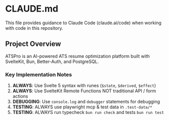 # CLAUDE.md

This file provides guidance to Claude Code (claude.ai/code) when working with code in this repository.

## Project Overview

ATSPro is an AI-powered ATS resume optimization platform built with SvelteKit, Bun, Better-Auth, and PostgreSQL.

### Key Implementation Notes

1. **ALWAYS**: Use Svelte 5 syntax with runes (`$state`, `$derived`, `$effect`)
2. **ALWAYS**: Use SvelteKit Remote Functions NOT traditional API / form actions
3. **DEBUGGING**: Use `console.log` and `debugger` statements for debugging
4. **TESTING**: ALWAYS use playwright mcp & test data in `.test-data/*`
5. **TESTING**: ALWAYS run typecheck `bun run check` and tests `bun run test`
